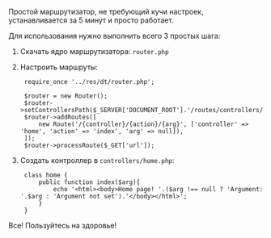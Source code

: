 Простой маршрутизатор, не требующий кучи настроек, устанавливается за 5 минут и просто работает.

Для использования нужно выполнить всего 3 простых шага:

1. Скачать ядро маршрутизатора: `router.php`
2. Настроить маршруты:

		require_once '../res/dt/router.php';

		$router = new Router();
		$router->setControllersPath($_SERVER['DOCUMENT_ROOT'].'/routes/controllers/');
		$router->addRoutes([
			new Route('/{controller}/{action}/{arg}', ['controller' => 'home', 'action' => 'index', 'arg' => null]),
		]);
		$router->processRoute($_GET['url']);

3. Создать контроллер в `controllers/home.php`:

		class home {
			public function index($arg){
				echo '<html><body>Home page! '.($arg !== null ? 'Argument: '.$arg : 'Argument not set').'</body></html>';
			}
		}

Все! Пользуйтесь на здоровье!
